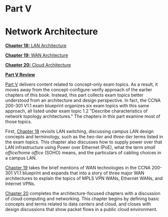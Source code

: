 # Part V


# Network Architecture

[**Chapter 18:** LAN Architecture](vol2_ch18.xhtml#ch18)

[**Chapter 19:** WAN Architecture](vol2_ch19.xhtml#ch19)

[**Chapter 20:** Cloud Architecture](vol2_ch20.xhtml#ch20)

[**Part V Review**](vol2_part-p05.xhtml#part-p05)

[Part V](vol2_part05.xhtml#part05) delivers content related to concept-only exam topics. As a result, it moves away from the concept-configure-verify approach of the earlier chapters of this book. Instead, this part collects exam topics better understood from an architecture and design perspective. In fact, the CCNA 200-301 V1.1 exam blueprint organizes six exam topics with this same approach, all listed under exam topic 1.2 "Describe characteristics of network topology architectures." The chapters in this part examine most of those topics.

First, [Chapter 18](vol2_ch18.xhtml#ch18) revisits LAN switching, discussing campus LAN design concepts and terminology, such as the *two-tier* and *three-tier* terms listed in the exam topics. This chapter also discusses how to supply power over that LAN infrastructure using Power over Ethernet (PoE), what the term *small office/home office* (SOHO) means, and the particulars of cabling choices in a campus LAN.

[Chapter 19](vol2_ch19.xhtml#ch19) takes the brief mentions of WAN technologies in the CCNA 200-301 V1.1 blueprint and expands that into a story of three major WAN architectures to explain the topics of MPLS VPN WANs, Ethernet WANs, and Internet VPNs.

[Chapter 20](vol2_ch20.xhtml#ch20) completes the architecture-focused chapters with a discussion of cloud computing and networking. This chapter begins by defining basic concepts and terms related to data centers and cloud, and closes with design discussions that show packet flows in a public cloud environment.
